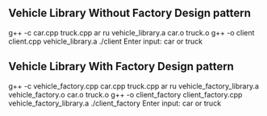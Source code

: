 ## Vehicle Library Without Factory Design pattern

g++ -c car.cpp truck.cpp
ar ru vehicle_library.a car.o truck.o
g++ -o client client.cpp vehicle_library.a
./client
Enter input: car or truck

## Vehicle Library With Factory Design pattern

g++ -c vehicle_factory.cpp car.cpp truck.cpp
ar ru vehicle_factory_library.a vehicle_factory.o car.o truck.o
g++ -o client_factory client_factory.cpp vehicle_factory_library.a
./client_factory
Enter input: car or truck

